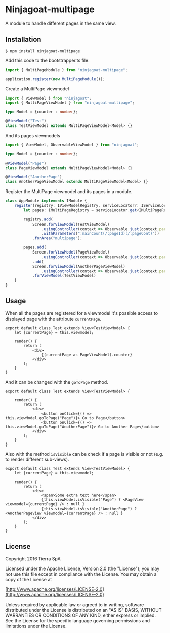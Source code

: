 # Ninjagoat-multipage

A module to handle different pages in the same view.

## Installation

`
$ npm install ninjagoat-multipage
`

Add this code to the bootstrapper.ts file:

```typescript
import { MultiPageModule } from "ninjagoat-multipage";

application.register(new MultiPageModule());
```

Create a MultiPage viewmodel

```typescript
import { ViewModel } from "ninjagoat";
import { MultiPageViewModel } from "ninjagoat-multipage";

type Model = {counter : number};

@ViewModel("Test")
class TestViewModel extends MultiPageViewModel<Model> {}
```

And its pages viewmodels

```typescript
import { ViewModel, ObservableViewModel } from "ninjagoat";

type Model = {counter : number};

@ViewModel("Page")
class PageViewModel extends MultiPageViewModel<Model> {}

@ViewModel("AnotherPage")
class AnotherPageViewModel extends MultiPageViewModel<Model> {}
```

Register the MultiPage viewmodel and its pages in a module.

```typescript
class AppModule implements IModule {
    register(registry: IViewModelRegistry, serviceLocator?: IServiceLocator, overrides?: any): void {
        let pages: IMultiPageRegistry = serviceLocator.get<IMultiPageRegistry>("IMultiPageRegistry");

        registry.add(
            Screen.forViewModel(TestViewModel)
                .usingController(context => Observable.just(context.parameters.id))
                .withParameters(":mainCount(/:pageId)(/:pageCont)"))
            .forArea("multipage");

        pages.add(
            Screen.forViewModel(PageViewModel)
                .usingController(context => Observable.just(context.parameters.pageCont + 1))
            .add(
            Screen.forViewModel(AnotherPageViewModel)
                .usingController(context => Observable.just(context.parameters.pageCont + 10))
            .forViewModel(TestViewModel)
    }
}
```

## Usage

 When all the pages are registered for a viewmodel it's possible access to displayed page with the attribute `currentPage`.

```tsx
export default class Test extends View<TestViewModel> {
    let {currentPage} = this.viewmodel;

    render() {
        return (
            <div>
                {(currentPage as PageViewModel).counter}
            </div>
        );
    }
}
```

And it can be changed with the `goToPage` method.

```tsx
export default class Test extends View<TestViewModel> {

    render() {
        return (
            <div>
                <button onClick={() => this.viewModel.goToPage("Page")}> Go to Page</button>
                <button onClick={() => this.viewModel.goToPage("AnotherPage")}> Go to Another Page</button>
            </div>
        );
    }
}
```

Also with the method `isVisible` can be check if a page is visible or not (e.g. to render different sub-views).

```tsx
export default class Test extends View<TestViewModel> {
    let {currentPage} = this.viewmodel;

    render() {
        return (
            <div>
                <span>Some extra text here</span>
                {this.viewModel.isVisible("Page") ? <PageView viewmodel={currentPage} /> : null }
                {this.viewModel.isVisible("AnotherPage") ? <AnotherPageView viewmodel={currentPage} /> : null }
            </div>
        );
    }
}
```

## License

Copyright 2016 Tierra SpA

Licensed under the Apache License, Version 2.0 (the "License");
you may not use this file except in compliance with the License.
You may obtain a copy of the License at

[http://www.apache.org/licenses/LICENSE-2.0](http://www.apache.org/licenses/LICENSE-2.0)

Unless required by applicable law or agreed to in writing, software
distributed under the License is distributed on an "AS IS" BASIS,
WITHOUT WARRANTIES OR CONDITIONS OF ANY KIND, either express or implied.
See the License for the specific language governing permissions and
limitations under the License.